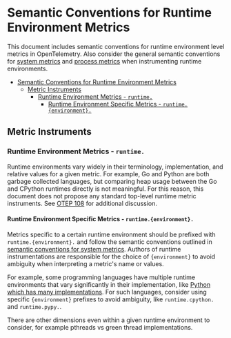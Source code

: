 # Semantic Conventions for Runtime Environment Metrics

This document includes semantic conventions for runtime environment level
metrics in OpenTelemetry. Also consider the general semantic conventions for
[system metrics](system-metrics.md#semantic-conventions) and [process
metrics](process-metrics.md) when instrumenting runtime environments.

<!-- Re-generate TOC with `markdown-toc --no-first-h1 -i` -->

<!-- toc -->

- [Semantic Conventions for Runtime Environment Metrics](#semantic-conventions-for-runtime-environment-metrics)
  - [Metric Instruments](#metric-instruments)
    - [Runtime Environment Metrics - `runtime.`](#runtime-environment-metrics---runtime)
      - [Runtime Environment Specific Metrics - `runtime.{environment}.`](#runtime-environment-specific-metrics---runtimeenvironment)

<!-- tocstop -->

## Metric Instruments

### Runtime Environment Metrics - `runtime.`

Runtime environments vary widely in their terminology, implementation, and
relative values for a given metric. For example, Go and Python are both
garbage collected languages, but comparing heap usage between the Go and
CPython runtimes directly is not meaningful. For this reason, this document
does not propose any standard top-level runtime metric instruments. See [OTEP
108](https://github.com/open-telemetry/oteps/pull/108/files) for additional
discussion.

#### Runtime Environment Specific Metrics - `runtime.{environment}.`

Metrics specific to a certain runtime environment should be prefixed with
`runtime.{environment}.` and follow the semantic conventions outlined in
[semantic conventions for system
metrics](system-metrics.md#semantic-conventions). Authors of runtime
instrumentations are responsible for the choice of `{environment}` to avoid
ambiguity when interpreting a metric's name or values.

For example, some programming languages have multiple runtime environments
that vary significantly in their implementation, like [Python which has many
implementations](https://wiki.python.org/moin/PythonImplementations). For
such languages, consider using specific `{environment}` prefixes to avoid
ambiguity, like `runtime.cpython.` and `runtime.pypy.`.

There are other dimensions even within a given runtime environment to
consider, for example pthreads vs green thread implementations.
